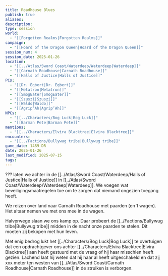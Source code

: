```yaml
---
title: Roadhouse Blues
publish: true
aliases: 
description: 
type: session
world:
  - "[[Forgotten Realms|Forgotten Realms]]"
campaign:
  - "[[Hoard of the Dragon Queen|Hoard of the Dragon Queen]]"
session_num: 4
session_date: 2025-01-26
location:
  - "[[../Atlas/Sword Coast/Waterdeep/Waterdeep|Waterdeep]]"
  - "[[Carnath Roadhouse|Carnath Roadhouse]]"
  - "[[Halls of Justice|Halls of Justice]]"
PCs:
  - "[[Dr. Egbert|Dr. Egbert]]"
  - "[[Metatron|Metatron]]"
  - "[[SmogEater|SmogEater]]"
  - "[[Szuszi|Szuszi]]"
  - "[[Waldo|Waldo]]"
  - "[[Agrip’Ah|Agrip’Ah]]"
NPCs:
  - "[[../Characters/Bog Luck|Bog Luck]]"
  - "[[Barman Pete|Barman Pete]]"
mentions:
  - "[[../Characters/Elvira Blacktree|Elvira Blacktree]]"
encounters:
  - "[[../Factions/Bullywug tribe|Bullywug tribe]]"
game_date: 1489 DR
date: 2025-01-26
last_modified: 2025-07-15
tags: 
---
```


??? laten we achter in de [[../Atlas/Sword Coast/Waterdeep/Halls of Justice|Halls of Justice]] in [[../Atlas/Sword Coast/Waterdeep/Waterdeep|Waterdeep]]. We voegen wat beveiligingsmaatregelen toe om te zorgen dat niemand ongezien toegang heeft.

We reizen over land naar Carnath Roadhouse met paarden (en 1 wagen). Het altaar nemen we met ons mee in de wagen. 

Halverwege slaan we ons kamp op. Daar probeert de [[../Factions/Bullywug tribe|Bullywug tribe]] midden in de nacht onze paarden te stelen. Dit moeten zij bekopen met hun leven.

Met enig bedrog lukt het [[../Characters/Bog Luck|Bog Luck]] te overtuigen dat een opdrachtgever ons achter [[../Characters/Elvira Blacktree|Elvira Blacktree]] aan heeft gestuurd met de vraag of hij haar misschien heeft gezien. Lachend laat hij weten dat hij haar al heeft uitgeschakeld en dat zij xxx meter ten westen van [[../Atlas/Sword Coast/Carnath Roadhouse|Carnath Roadhouse]] in de struiken is verborgen. 